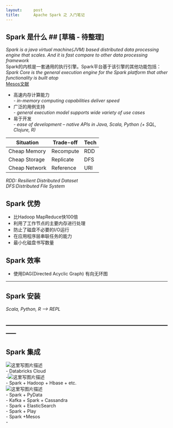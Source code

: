```yaml
---
layout:     post
title:      Apache Spark 之 入门笔记
---
```

<div id="article_content" class="article_content clearfix csdn-tracking-statistics" data-pid="blog" data-mod="popu_307" data-dsm="post">
								            <div id="content_views" class="markdown_views prism-atom-one-dark">
							<!-- flowchart 箭头图标 勿删 -->
							<svg xmlns="http://www.w3.org/2000/svg" style="display: none;"><path stroke-linecap="round" d="M5,0 0,2.5 5,5z" id="raphael-marker-block" style="-webkit-tap-highlight-color: rgba(0, 0, 0, 0);"></path></svg>
							<h2 id="spark-是什么-草稿-待整理">Spark 是什么 ## [草稿 - 待整理]</h2>

<p><em>Spark is a java virtual machine(JVM) based distributed data processing engine that scales. And  it is fast compare to other data processing framework</em> <br>
Spark的内核是一套通用的执行引擎。Spark平台基于该引擎的其他功能包括： <br>
<em>Spark Core is the general execution engine for the Spark platform that other functionality is built atop</em> <br>
<a href="https://people.eecs.berkeley.edu/~alig/papers/mesos.pdf" rel="nofollow">Mesos文献</a></p>

<ul>
<li>高速内存计算能力 <br>
<em>- in-memory computing capabilities deliver speed</em></li>
<li>广泛的用例支持 <br>
<em>- general execution model supports wide variety of use cases</em></li>
<li>易于开发 <br>
<em>- ease of development – native APIs in Java, Scala, Python (+ SQL, Clojure, R)</em></li>
</ul>

<table>
<thead>
<tr>
  <th>Situation</th>
  <th>Trade-off</th>
  <th>Tech</th>
</tr>
</thead>
<tbody><tr>
  <td>Cheap Memory</td>
  <td>Recompute</td>
  <td>RDD</td>
</tr>
<tr>
  <td>Cheap Storage</td>
  <td>Replicate</td>
  <td>DFS</td>
</tr>
<tr>
  <td>Cheap Network</td>
  <td>Reference</td>
  <td>URI</td>
</tr>
</tbody></table>


<p><em>RDD: Resilient Distributed Dataset</em> <br>
<em>DFS:Distributed File System</em></p>

<h2 id="spark-优势">Spark 优势</h2>

<ul>
<li>比Hadoop MapReduce快100倍</li>
<li>利用了工作节点的主要内存进行处理</li>
<li>防止了磁盘不必要的I/O运行</li>
<li>在应用程序层串联任务的能力</li>
<li>最小化磁盘书写数量</li>
</ul>



<h2 id="spark-效率">Spark 效率</h2>

<ul>
<li>使用DAG(Directed Acyclic Graph) 有向无环图</li>
</ul>

<hr>



<h2 id="spark-安装">Spark 安装</h2>

<p><em>Scala, Python, R –&gt; REPL</em></p>



<h2 id="title">—————————————————————————–</h2>



<h2 id="spark-集成">Spark 集成</h2>

<p><img src="https://img-blog.csdn.net/20170222154249387?watermark/2/text/aHR0cDovL2Jsb2cuY3Nkbi5uZXQvaW5kaWdvMDIx/font/5a6L5L2T/fontsize/400/fill/I0JBQkFCMA==/dissolve/70/gravity/SouthEast" alt="这里写图片描述" title=""> <br>
 - Databricks Cloud <br>
 -<img src="https://img-blog.csdn.net/20170222154327788?watermark/2/text/aHR0cDovL2Jsb2cuY3Nkbi5uZXQvaW5kaWdvMDIx/font/5a6L5L2T/fontsize/400/fill/I0JBQkFCMA==/dissolve/70/gravity/SouthEast" alt="这里写图片描述" title=""> <br>
 - Spark + Hadoop + Hbase + etc. <br>
 <img src="https://img-blog.csdn.net/20170222154412898?watermark/2/text/aHR0cDovL2Jsb2cuY3Nkbi5uZXQvaW5kaWdvMDIx/font/5a6L5L2T/fontsize/400/fill/I0JBQkFCMA==/dissolve/70/gravity/SouthEast" alt="这里写图片描述" title=""> <br>
 - Spark + PyData  <br>
 - Kafka + Spark + Cassandra <br>
 - Spark + ElasticSearch <br>
 - Spark + Play <br>
 - Spark +Mesos <br>
 - </p>            </div>
						<link href="https://csdnimg.cn/release/phoenix/mdeditor/markdown_views-9e5741c4b9.css" rel="stylesheet">
                </div>